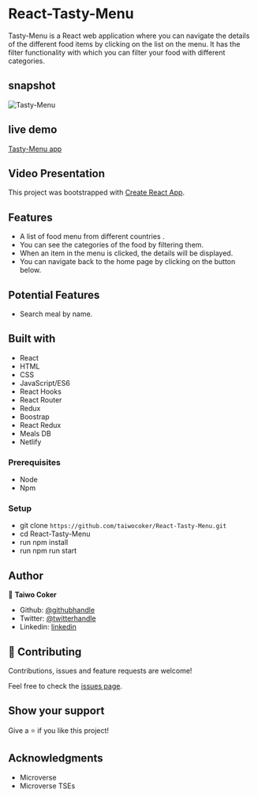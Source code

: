 # React-Tasty-Menu
Tasty-Menu is a React web application where you can navigate the details of the different food items by clicking on the list on the menu. It has the filter functionality with which you can filter your food with different categories.

## snapshot
![Tasty-Menu]()

## live demo
[Tasty-Menu app]()

## Video Presentation

This project was bootstrapped with [Create React App](https://github.com/facebook/create-react-app).

## Features
- A list of food menu from different countries .
- You can see the categories of the food by filtering them.
- When an item in the menu is clicked, the details will be displayed.
- You can navigate back to the home page by clicking on the button below.

## Potential Features
- Search meal by name.


## Built with
- React
- HTML
- CSS
- JavaScript/ES6
- React Hooks
- React Router
- Redux
- Boostrap
- React Redux
- Meals DB
- Netlify

### Prerequisites

- Node
- Npm

### Setup

- git clone `https://github.com/taiwocoker/React-Tasty-Menu.git`
- cd React-Tasty-Menu
- run npm install
- run npm run start

## Author

👤 **Taiwo Coker**

- Github: [@githubhandle](https://github.com/taiwocoker)
- Twitter: [@twitterhandle](https://twitter.com/SelloCoker)
- Linkedin: [linkedin](https://linkedin.com/in/taiwo-coker)


## 🤝 Contributing

Contributions, issues and feature requests are welcome!

Feel free to check the [issues page](https://github.com/taiwocoker/React-Tasty-Menu/issues).

## Show your support

Give a ⭐️ if you like this project!

## Acknowledgments

- Microverse
- Microverse TSEs

